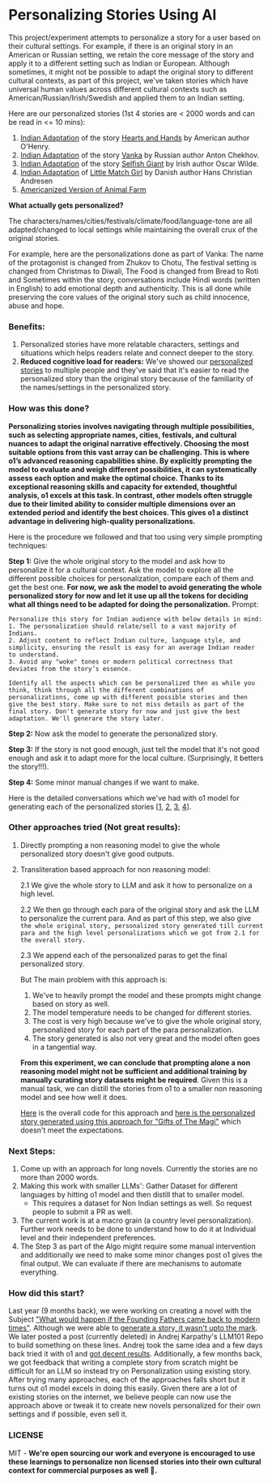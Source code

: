 # Personalizing Stories Using AI

This project/experiment attempts to personalize a story for a user based on their cultural settings. For example, if there is an original story in an American or Russian setting, we retain the core message of the story and apply it to a different setting such as Indian or European. Although sometimes, it might not be possible to adapt the original story to different cultural contexts, as part of this project, we've taken stories which have universal human values across different cultural contexts such as American/Russian/Irish/Swedish and applied them to an Indian setting.

Here are our personalized stories (1st 4 stories are < 2000 words and can be read in <= 10 mins):
1. [Indian Adaptation](https://github.com/desik1998/PersonalizingStoriesUsingAI/blob/main/PersonalizedStories/Hearts%20and%20Hands%20Adaptation.md) of the story [Hearts and Hands](https://americanliterature.com/author/o-henry/short-story/hearts-and-hands/) by American author O'Henry.
2. [Indian Adaptation](https://github.com/desik1998/PersonalizingStoriesUsingAI/blob/main/PersonalizedStories/Vanka%20Story%20Adaptation.md) of the story [Vanka](https://americanliterature.com/author/anton-chekhov/short-story/vanka/) by Russian author Anton Chekhov.
3. [Indian Adaptation](https://github.com/desik1998/PersonalizingStoriesUsingAI/blob/main/PersonalizedStories/Selfish%20Giant%20Adaptation.md) of the story [Selfish Giant](https://americanliterature.com/author/oscar-wilde/short-story/the-selfish-giant/) by Irish author Oscar Wilde.
4. [Indian Adaptation](https://github.com/desik1998/PersonalizingStoriesUsingAI/blob/main/PersonalizedStories/The%20Little%20Match%20Girl%20Adaptation.md) of [Little Match Girl](https://americanliterature.com/author/hans-christian-andersen/short-story/the-little-match-girl/) by Danish author Hans Christian Andresen
5. [Americanized Version of Animal Farm](https://github.com/desik1998/PersonalizingStoriesUsingAI/blob/main/PersonalizedStories/Animal%20Farm%20AmericanEdition.md)


**What actually gets personalized?**

The characters/names/cities/festivals/climate/food/language-tone are all adapted/changed to local settings while maintaining the overall crux of the original stories.

For example, here are the personalizations done as part of Vanka: The name of the protagonist is changed from Zhukov to Chotu, The festival setting is changed from Christmas to Diwali, The Food is changed from Bread to Roti and Sometimes within the story, conversations include Hindi words (written in English) to add emotional depth and authenticity. This is all done while preserving the core values of the original story such as child innocence, abuse and hope.

### Benefits:
1. Personalized stories have more relatable characters, settings and situations which helps readers relate and connect deeper to the story.
2. **Reduced cognitive load for readers:** We've showed our [personalized stories](https://github.com/desik1998/PersonalizingStoriesUsingAI/tree/main/PersonalizedStories) to multiple people and they've said that it's easier to read the personalized story than the original story because of the familiarity of the names/settings in the personalized story.

### How was this done?

**Personalizing stories involves navigating through multiple possibilities, such as selecting appropriate names, cities, festivals, and cultural nuances to adapt the original narrative effectively. Choosing the most suitable options from this vast array can be challenging. This is where o1’s advanced reasoning capabilities shine. By explicitly prompting the model to evaluate and weigh different possibilities, it can systematically assess each option and make the optimal choice. Thanks to its exceptional reasoning skills and capacity for extended, thoughtful analysis, o1 excels at this task. In contrast, other models often struggle due to their limited ability to consider multiple dimensions over an extended period and identify the best choices. This gives o1 a distinct advantage in delivering high-quality personalizations.**

Here is the procedure we followed and that too using very simple prompting techniques:

**Step 1:** Give the whole original story to the model and ask how to personalize it for a cultural context. Ask the model to explore all the different possible choices for personalization, compare each of them and get the best one. **For now, we ask the model to avoid generating the whole personalized story for now and let it use up all the tokens for deciding what all things need to be adapted for doing the personalization.**
Prompt:
```
Personalize this story for Indian audience with below details in mind:
1. The personalization should relate/sell to a vast majority of Indians.
2. Adjust content to reflect Indian culture, language style, and simplicity, ensuring the result is easy for an average Indian reader to understand.
3. Avoid any "woke" tones or modern political correctness that deviates from the story’s essence.

Identify all the aspects which can be personalized then as while you think, think through all the different combinations of personalizations, come up with different possible stories and then give the best story. Make sure to not miss details as part of the final story. Don't generate story for now and just give the best adaptation. We'll generare the story later.
```

**Step 2:** Now ask the model to generate the personalized story.

**Step 3:** If the story is not good enough, just tell the model that it's not good enough and ask it to adapt more for the local culture. (Surprisingly, it betters the story!!!).

**Step 4:** Some minor manual changes if we want to make.

Here is the detailed conversations which we've had with o1 model for generating each of the personalized stories [[1](https://chatgpt.com/share/6762e3f7-0994-8011-853b-1b1553bc7f82), [2](https://chatgpt.com/share/676bd09b-12d4-8011-9102-da7defbff2b9), [3](https://chatgpt.com/share/6762e40a-21e8-8011-b32d-7865f5e53814), [4](https://chatgpt.com/share/676c0aca-04a0-8011-b81a-e6577126e1b9)].

### Other approaches tried (Not great results):
1. Directly prompting a non reasoning model to give the whole personalized story doesn't give good outputs.
2. Transliteration based approach for non reasoning model:

   2.1 We give the whole story to LLM and ask it how to personalize on a high level.

   2.2 We then go through each para of the original story and ask the LLM to personalize the current para. And as part of this step, we also give ```the whole original story, personalized story generated till current para and the high level personalizations which we got from 2.1 for the overall story.```

   2.3  We append each of the personalized paras to get the final personalized story.

   But The main problem with this approach is:
   1. We've to heavily prompt the model and these prompts might change based on story as well.
   2. The model temperature needs to be changed for different stories.
   3. The cost is very high because we've to give the whole original story, personalized story for each part of the para personalization.
   4. The story generated is also not very great and the model often goes in a tangential way.

   **From this experiment, we can conclude that prompting alone a non reasoning model might not be sufficient and additional training by manually curating story datasets might be required**. Given this is a manual task, we can distill the stories from o1 to a smaller non reasoning model and see how well it does.

   [Here](https://github.com/desik1998/PersonalizingStoriesUsingAI/blob/main/OtherApproachesCode/Personalized_Novel_Generation_POC_draft.ipynb) is the overall code for this approach and [here is the personalized story generated using this approach for "Gifts of The Magi"](https://raw.githubusercontent.com/desik1998/PersonalizingStoriesUsingAI/refs/heads/main/OtherApproachesCode/Gifts%20of%20Selfless%20Love.txt) which doesn't meet the expectations.

### Next Steps:
1. Come up with an approach for long novels. Currently the stories are no more than 2000 words.
2. Making this work with smaller LLMs': Gather Dataset for different languages by hitting o1 model and then distill that to smaller model.
   * This requires a dataset for Non Indian settings as well. So request people to submit a PR as well.
3. The current work is at a macro grain (a country level personalization). Further work needs to be done to understand how to do it at Individual level and their independent preferences.
4. The Step 3 as part of the Algo might require some manual intervention and additionally we need to make some minor changes post o1 gives the final output. We can evaluate if there are mechanisms to automate everything.

### How did this start?
Last year (9 months back), we were working on creating a novel with the Subject ["What would happen if the Founding Fathers came back to modern times"](https://github.com/desik1998/NovelWithLLMs). Although we were able to [generate a story, it wasn't upto the mark](https://github.com/desik1998/NovelWithLLMs/blob/main/Novel.md). We later posted a post (currently deleted) in Andrej Karpathy's LLM101 Repo to build something on these lines. Andrej took the same idea and a few days back tried it with o1 and [got decent results](https://x.com/karpathy/status/1868903650451767322). Additionally, a few months back, we got feedback that writing a complete story from scratch might be difficult for an LLM so instead try on Personalization using existing story. After trying many approaches, each of the approaches falls short but it turns out o1 model excels in doing this easily. Given there are a lot of existing stories on the internet, we believe people can now use the approach above or tweak it to create new novels personalized for their own settings and if possible, even sell it.

### LICENSE
MIT - **We're open sourcing our work and everyone is encouraged to use these learnings to personalize non licensed stories into their own cultural context for commercial purposes as well 🙂.**


